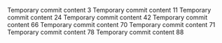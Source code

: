 Temporary commit content 3
Temporary commit content 11
Temporary commit content 24
Temporary commit content 42
Temporary commit content 66
Temporary commit content 70
Temporary commit content 71
Temporary commit content 78
Temporary commit content 88
